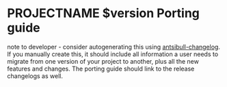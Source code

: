# PROJECTNAME $version Porting guide

note to developer - consider autogenerating this using 
[antsibull-changelog](https://pypi.org/project/antsibull-changelog/).  
If you manually create this, it should include all information a user needs to
migrate from one version of your project to another, plus all the new features
 and changes. 
 The porting guide should link to the release changelogs as well.